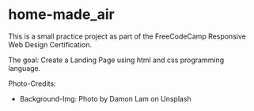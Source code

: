 # home-made_air

This is a small practice project as part of the FreeCodeCamp Responsive Web Design Certification. 

The goal: Create a Landing Page using html and css programming language.

Photo-Credits:
- Background-Img: Photo by Damon Lam on Unsplash